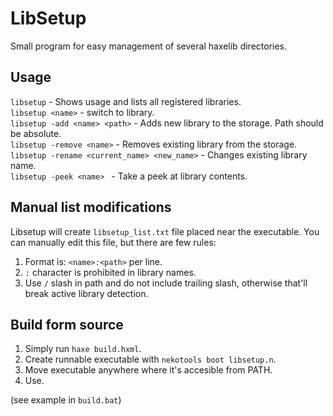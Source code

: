 # LibSetup
Small program for easy management of several haxelib directories.

## Usage
`libsetup` - Shows usage and lists all registered libraries.  
`libsetup <name>` - switch to library.  
`libsetup -add <name> <path>` - Adds new library to the storage. Path should be absolute.  
`libsetup -remove <name>` - Removes existing library from the storage.  
`libsetup -rename <current_name> <new_name>` - Changes existing library name.  
`libsetup -peek <name> ` - Take a peek at library contents.

## Manual list modifications
Libsetup will create `libsetup_list.txt` file placed near the executable. You can manually edit this file, but there are few rules:

1. Format is: `<name>:<path>` per line.
2. `:` character is prohibited in library names.
3. Use `/` slash in path and do not include trailing slash, otherwise that'll break active library detection.

## Build form source
1. Simply run `haxe build.hxml`.
2. Create runnable executable with `nekotools boot libsetup.n`.
3. Move executable anywhere where it's accesible from PATH.
4. Use.

(see example in `build.bat`)